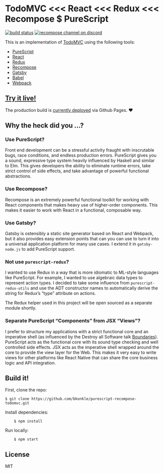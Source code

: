 # TodoMVC <<< React <<< Redux <<< Recompose $ PureScript

[![build status](https://img.shields.io/travis/bkonkle/purescript-recompose-todomvc/master.svg?style=flat-square)](https://travis-ci.org/bkonkle/purescript-recompose-todomvc)
[![recompose channel on discord](https://img.shields.io/badge/discord-%23redux%20%40%20reactiflux-61dafb.svg?style=flat-square)](https://discord.gg/2PCKqHc)

This is an implementation of [TodoMVC](http://todomvc.com/) using the following tools:

 - [PureScript](http://www.purescript.org/)
 - [React](https://facebook.github.io/react/)
 - [Redux](http://redux.js.org/)
 - [Recompose](https://github.com/acdlite/recompose)
 - [Gatsby](https://github.com/gatsbyjs/gatsby)
 - [Babel](http://babeljs.io/)
 - [Webpack](https://webpack.github.io/)

## [Try it live!](https://bkonkle.github.io/purescript-recompose-todomvc/)

The production build is
[currently deployed](https://bkonkle.github.io/purescript-recompose-todomvc/)
via Github Pages. ❤️

## Why the heck did you …?

### Use PureScript?

Front end development can be a stressful activity fraught with inscrutable bugs, race conditions, and endless production errors. PureScript gives you a sound, expressive type system heavily influenced by Haskell and similar to Elm. This gives developers the ability to eliminate runtime errors, take strict control of side effects, and take advantage of powerful functional abstractions.

### Use Recompose?

Recompose is an extremely powerful functional toolkit for working with React components that makes heavy use of higher-order components. This makes it easier to work with React in a functional, composable way.

### Use Gatsby?

Gatsby is ostensibly a static site generator based on React and Webpack, but it also provides easy extension points that can you can use to turn it into a universal application platform for many use cases. I extend it in `gatsby-node.js` to add PureScript support.

### Not use `purescript-redux`?

I wanted to use Redux in a way that is more idiomatic to ML-style languages like PureScript. For example, I wanted to use algebraic data types to represent action types. I decided to take some influence from `purescript-redux-utils` and use the ADT constructor names to automatically derive the string for Redux’s “type” attribute on actions.

The Redux helper used in this project will be open sourced as a separate module shortly.

### Separate PureScript “Components” from JSX “Views”?

I prefer to structure my applications with a strict functional core and an imperative shell (as influenced by the Destroy all Software talk [Boundaries](https://www.destroyallsoftware.com/talks/boundaries)). PureScript acts as the functional core with its sound type checking and well controlled side effects. JSX acts as the imperative shell wrapped around the core to provide the view layer for the Web. This makes it very easy to write views for other platforms like React Native that can share the core business logic and API integration.

## Build it!

First, clone the repo:

    $ git clone https://github.com/bkonkle/purescript-recompose-todomvc.git

Install dependencies:

		$ npm install

Run locally:

		$ npm start

## License

MIT
